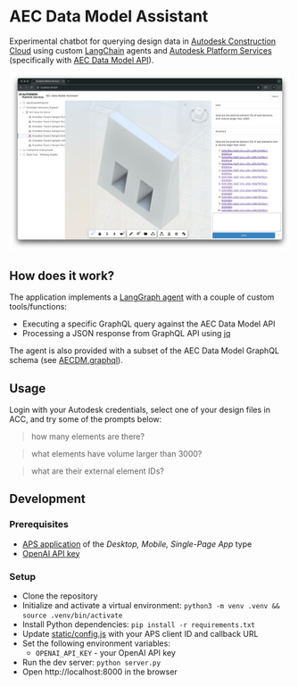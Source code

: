# AEC Data Model Assistant

Experimental chatbot for querying design data in [Autodesk Construction Cloud](https://construction.autodesk.com/) using custom [LangChain](https://www.langchain.com) agents and [Autodesk Platform Services](https://aps.autodesk.com) (specifically with [AEC Data Model API](https://aps.autodesk.com/autodesk-aec-data-model-api)).

![Thumbnail](thumbnail.png)

## How does it work?

The application implements a [LangGraph agent](https://python.langchain.com/docs/how_to/migrate_agent/) with a couple of custom tools/functions:

- Executing a specific GraphQL query against the AEC Data Model API
- Processing a JSON response from GraphQL API using [jq](https://jqlang.org/)

The agent is also provided with a subset of the AEC Data Model GraphQL schema (see [AECDM.graphql](./AECDM.graphql)).

## Usage

Login with your Autodesk credentials, select one of your design files in ACC, and try some of the prompts below:

> how many elements are there?

> what elements have volume larger than 3000?

> what are their external element IDs?

## Development

### Prerequisites

- [APS application](https://aps.autodesk.com/en/docs/oauth/v2/tutorials/create-app/) of the _Desktop, Mobile, Single-Page App_ type
- [OpenAI API key](https://platform.openai.com/docs/quickstart/create-and-export-an-api-key)

### Setup

- Clone the repository
- Initialize and activate a virtual environment: `python3 -m venv .venv && source .venv/bin/activate`
- Install Python dependencies: `pip install -r requirements.txt`
- Update [static/config.js](static/config.js) with your APS client ID and callback URL
- Set the following environment variables:
  - `OPENAI_API_KEY` - your OpenAI API key
- Run the dev server: `python server.py`
- Open http://localhost:8000 in the browser